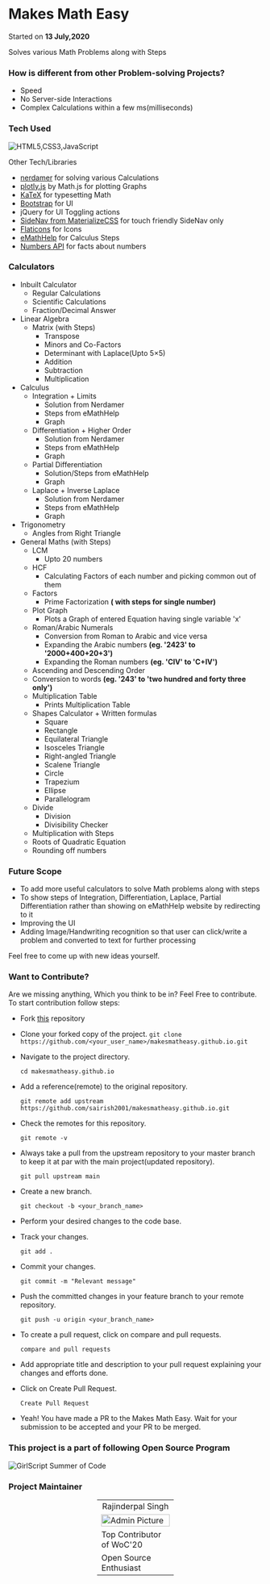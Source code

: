 # Makes Math Easy
Started on **13 July,2020**

Solves various Math Problems along with Steps

### How is different from other Problem-solving Projects?
- Speed
- No Server-side Interactions
- Complex Calculations within a few ms(milliseconds)

### Tech Used

![HTML5,CSS3,JavaScript](https://i.imgur.com/nMTD04v.jpg)

Other Tech/Libraries

- [nerdamer](https://nerdamer.com/) for solving various Calculations
- [plotly.js](https://mathjs.org/examples/browser/plot.html.html) by Math.js for plotting Graphs
- [KaTeX](https://katex.org/) for typesetting Math
- [Bootstrap](https://getbootstrap.com/docs/4.4/getting-started/introduction/) for UI
- jQuery for UI Toggling actions
- [SideNav from MaterializeCSS](https://materializecss.com/sidenav.html) for touch friendly SideNav only
- [Flaticons](https://www.flaticon.com/) for Icons
- [eMathHelp](https://www.emathhelp.net/) for Calculus Steps
- [Numbers API](http://numbersapi.com/) for facts about numbers

### Calculators
- Inbuilt Calculator
  - Regular Calculations
  - Scientific Calculations
  - Fraction/Decimal Answer
- Linear Algebra
  - Matrix (with Steps)
    - Transpose
    - Minors and Co-Factors
    - Determinant with Laplace(Upto 5×5)
    - Addition
    - Subtraction
    - Multiplication
- Calculus
  - Integration + Limits
    - Solution from Nerdamer
    - Steps from eMathHelp
    - Graph
  - Differentiation + Higher Order
    - Solution from Nerdamer
    - Steps from eMathHelp
    - Graph
  - Partial Differentiation
    - Solution/Steps from eMathHelp
    - Graph
  - Laplace + Inverse Laplace
    - Solution from Nerdamer
    - Steps from eMathHelp
    - Graph
- Trigonometry
  - Angles from Right Triangle
- General Maths (with Steps)
  - LCM
    - Upto 20 numbers
  - HCF
    - Calculating Factors of each number and picking common out of them
  - Factors
    - Prime Factorization **( with steps for single number)**
  - Plot Graph
    - Plots a Graph of entered Equation having single variable 'x'
  - Roman/Arabic Numerals
    - Conversion from Roman to Arabic and vice versa
    - Expanding the Arabic numbers **(eg. '2423' to '2000+400+20+3')**
    - Expanding the Roman numbers **(eg. 'CIV' to 'C+IV')**
  - Ascending and Descending Order
  - Conversion to words **(eg. '243' to 'two hundred and forty three only')**
  - Multiplication Table
    - Prints Multiplication Table
  - Shapes Calculator + Written formulas
    - Square
    - Rectangle
    - Equilateral Triangle
    - Isosceles Triangle
    - Right-angled Triangle
    - Scalene Triangle
    - Circle
    - Trapezium
    - Ellipse
    - Parallelogram
  - Divide
    - Division
    - Divisibility Checker
  - Multiplication with Steps
  - Roots of Quadratic Equation
  - Rounding off numbers
  
### Future Scope
- To add more useful calculators to solve Math problems along with steps
- To show steps of Integration, Differentiation, Laplace, Partial Differentiation rather than showing on eMathHelp website by redirecting to it
- Improving the UI
- Adding Image/Handwriting recognition so that user can click/write a  problem and converted to text for further processing

Feel free to come up with new ideas yourself.

### Want to Contribute?
Are we missing anything, Which you think to be in?
Feel Free to contribute. To start contribution follow steps:

- Fork [this](https://github.com/sairish2001/makesmatheasy.github.io/) repository

- Clone your forked copy of the project. 
  ```git clone https://github.com/<your_user_name>/makesmatheasy.github.io.git```

- Navigate to the project directory.

  ```cd makesmatheasy.github.io```

- Add a reference(remote) to the original repository. 

  ```git remote add upstream https://github.com/sairish2001/makesmatheasy.github.io.git```

- Check the remotes for this repository. 

  ```git remote -v```

- Always take a pull from the upstream repository to your master branch to keep it at par with the main project(updated repository). 

  ```git pull upstream main```

- Create a new branch. 

  ```git checkout -b <your_branch_name>```

- Perform your desired changes to the code base.

- Track your changes. 

  ```git add .```

- Commit your changes. 

  ```git commit -m "Relevant message"```

- Push the committed changes in your feature branch to your remote repository. 

  ```git push -u origin <your_branch_name>```

- To create a pull request, click on compare and pull requests. 

  ```compare and pull requests```

- Add appropriate title and description to your pull request explaining your changes and efforts done.

- Click on Create Pull Request. 

  ```Create Pull Request```

- Yeah! You have made a PR to the Makes Math Easy. Wait for your submission to be accepted and your PR to be merged.

### This project is a part of following Open Source Program

![GirlScript Summer of Code](https://imgur.com/OIQHXht.png)

### 	Project Maintainer

<table style="width:30%;border:none;margin-left:auto;margin-right:auto;">
    <tr>
        <td style="text-align:center;">Rajinderpal Singh</td>
    </tr>
    <tr>
        <td><img src="https://avatars.githubusercontent.com/u/60106112?s=460&u=1f8d02afaa92e2a459627d686a7367c6b6e499de&v=4" alt="Admin Picture" style="width:100%"></td>
    </tr>
    <tr>        
        <td>Top Contributor of WoC'20</td>       
    </tr>
    <tr>
    	<td>Open Source Enthusiast</td>
    </tr>
</table>

